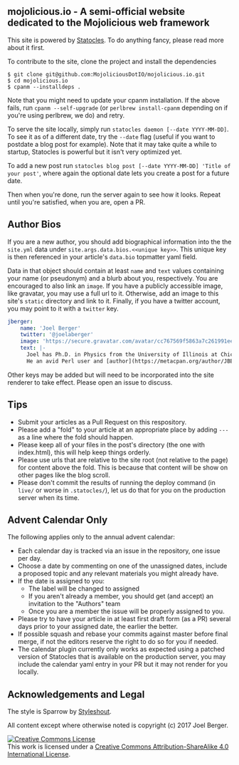 ## mojolicious.io - A semi-official website dedicated to the Mojolicious web framework

This site is powered by [Statocles](http://preaction.me/statocles/).
To do anything fancy, please read more about it first.

To contribute to the site, clone the project and install the dependencies

```
$ git clone git@github.com:MojoliciousDotIO/mojolicious.io.git
$ cd mojolicious.io
$ cpanm --installdeps .
```

Note that you might need to update your cpanm installation.
If the above fails, run `cpanm --self-upgrade` (or `perlbrew install-cpanm` depending on if you're using perlbrew, we do) and retry.

To serve the site locally, simply run `statocles daemon [--date YYYY-MM-DD]`.
To see it as of a different date, try the `--date` flag (useful if you want to postdate a blog post for example).
Note that it may take quite a while to startup, Statocles is powerful but it isn't very optimized yet.

To add a new post run `statocles blog post [--date YYYY-MM-DD] 'Title of your post'`, where again the optional date lets you create a post for a future date.

Then when you're done, run the server again to see how it looks.
Repeat until you're satisfied, when you are, open a PR.

## Author Bios

If you are a new author, you should add biographical information into the the `site.yml` data under `site.args.data.bios.<<unique key>>`.
This unique key is then referenced in your article's `data.bio` topmatter yaml field.

Data in that object should contain at least `name` and `text` values containing your name (or pseudonym) and a blurb about you, respectively.
You are encouraged to also link an `image`.
If you have a publicly accessible image, like gravatar, you may use a full url to it.
Otherwise, add an image to this site's `static` directory and link to it.
Finally, if you have a twitter account, you may point to it with a `twitter` key.

```yaml
jberger:
    name: 'Joel Berger'
    twitter: '@joelaberger'
    image: 'https://secure.gravatar.com/avatar/cc767569f5863a7c261991ee5b23f147'
    text: |-
      Joel has Ph.D. in Physics from the University of Illinois at Chicago.
      He an avid Perl user and [author](https://metacpan.org/author/JBERGER) and is a member of the Mojolicious Core Team.
```

Other keys may be added but will need to be incorporated into the site renderer to take effect.
Please open an issue to discuss.

## Tips

- Submit your articles as a Pull Request on this respository.
- Please add a "fold" to your article at an appropriate place by adding `---` as a line where the fold should happen.
- Please keep all of your files in the post's directory (the one with index.html), this will help keep things orderly.
- Please use urls that are relative to the site root (not relative to the page) for content above the fold. This is because that content will be show on other pages like the blog scroll.
- Please don't commit the results of running the deploy command (in `live/` or worse in `.statocles/`), let us do that for you on the production server when its time.

## Advent Calendar Only

The following applies only to the annual advent calendar:

- Each calendar day is tracked via an issue in the repository, one issue per day.
- Choose a date by commenting on one of the unassigned dates, include a proposed topic and any relevant materials you might already have.
- If the date is assigned to you:
  - The label will be changed to assigned
  - If you aren't already a member, you should get (and accept) an invitation to the "Authors" team
  - Once you are a member the issue will be properly assigned to you.
- Please try to have your article in at least first draft form (as a PR) several days prior to your assigned date, the earlier the better.
- If possible squash and rebase your commits against master before final merge, if not the editors reserve the right to do so for you if needed.
- The calendar plugin currently only works as expected using a patched version of Statocles that is available on the production server, you may include the calendar yaml entry in your PR but it may not render for you locally.

## Acknowledgements and Legal

The style is Sparrow by [Styleshout](https://www.styleshout.com).

All content except where otherwise noted is copyright (c) 2017 Joel Berger.

<a rel="license" href="http://creativecommons.org/licenses/by-sa/4.0/"><img alt="Creative Commons License" style="border-width:0" src="https://i.creativecommons.org/l/by-sa/4.0/88x31.png" /></a><br />This work is licensed under a <a rel="license" href="http://creativecommons.org/licenses/by-sa/4.0/">Creative Commons Attribution-ShareAlike 4.0 International License</a>.
